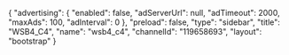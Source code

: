 {
    "advertising": {
        "enabled": false,
        "adServerUrl": null,
        "adTimeout": 2000,
        "maxAds": 100,
        "adInterval": 0
    },
    "preload": false,
    "type": "sidebar",
    "title": "WSB4_C4",
    "name": "wsb4_c4",
    "channelId": "119658693",
    "layout": "bootstrap"
}
